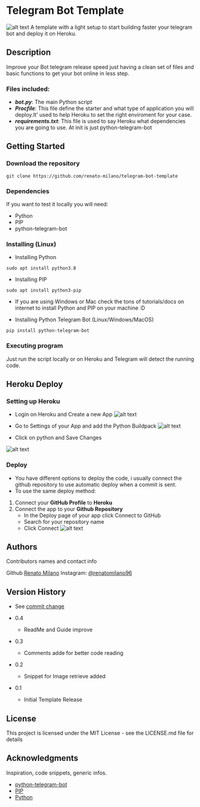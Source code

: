 # Telegram Bot Template
![alt text](https://miro.medium.com/max/1400/1*rK34spWM1alCH4Si5vEKjw.png)
A template with a light setup to start building faster your telegram bot and deploy it on Heroku.

## Description

Improve your Bot telegram release speed just having a clean set of files and basic functions to get your bot online in less step.

### Files included:

* **_bot.py_**:
The main Python script
* **_Procfile_**:
This file define the starter and what type of application you will deploy.It' used to help Heroku to set the right enviroment for your case.
* **_requirements.txt_**:
This file is used to say Heroku what dependencies you are going to use. At init is just python-telegram-bot

## Getting Started

### Download the repository
```
git clone https://github.com/renato-milano/telegram-bot-template
```
### Dependencies
If you want to test it locally you will need:

* Python
* PIP
* python-telegram-bot

### Installing (Linux)

* Installing Python
```
sudo apt install python3.8
```
* Installing PIP
```
sudo apt install python3-pip
```
* If you are using Windows or Mac check the tons of tutorials/docs on internet to install Python and PIP on your machine :D

* Installing Python Telegram Bot (Linux/Windows/MacOS)
```
pip install python-telegram-bot
```
### Executing program

Just run the script locally or on Heroku and Telegram will detect the running code.   

## Heroku Deploy
### Setting up Heroku 

* Login on Heroku and Create a new App
![alt text](https://i.ibb.co/FB7rYJj/Schermata-da-2021-10-10-15-49-28.png)

* Go to Settings of your App and add the Python Buildpack
![alt text](https://i.ibb.co/hg5srd4/Schermata-da-2021-10-10-15-51-13.png)
* Click on python and Save Changes

![alt text](https://i.ibb.co/yW1fGQ6/Schermata-da-2021-10-10-15-51-01.png)
### Deploy 
* You have different options to deploy the code, i usually connect the github repository to use automatic deploy when a commit is sent. 
* To use the same deploy method:
1. Connect your **GitHub Profile** to **Heroku**
2. Connect the app to your **__Github Repository__**
   - In the Deploy page of your app click Connect to GitHub
   - Search for your repository name
   - Click Connect
![alt text](https://i.ibb.co/JQ0F7Sv/Schermata-da-2021-10-10-15-50-27.png)

## Authors

Contributors names and contact info

Github [Renato Milano](https://github.com/renato-milano) 
Instagram: [@renatomilano96](https://www.instagram.com/renatomilano96/)

## Version History
* See [commit change](https://github.com/renato-milano/telegram-bot-template/commits/main)

* 0.4
    * ReadMe and Guide improve
* 0.3
    * Comments adde for better code reading
* 0.2
    * Snippet for Image retrieve added
* 0.1
    * Initial Template Release

## License

This project is licensed under the MIT License - see the LICENSE.md file for details

## Acknowledgments

Inspiration, code snippets, generic infos.
* [python-telegram-bot](https://pypi.org/project/python-telegram-bot/)
* [PIP](https://pypi.org/)
* [Python](https://www.python.org/)
